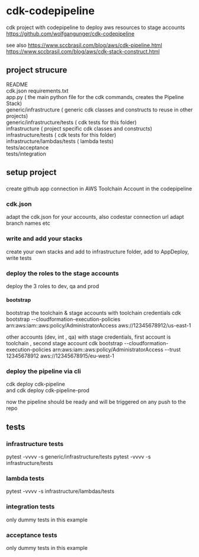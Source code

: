 # cdk-codepipeline
cdk project with codepipeline to deploy aws resources to stage accounts
https://github.com/wolfgangunger/cdk-codepipeline

see also
https://www.sccbrasil.com/blog/aws/cdk-pipeline.html
https://www.sccbrasil.com/blog/aws/cdk-stack-construct.html

## project strucure
  
README  
cdk.json
requirements.txt  
app.py ( the main python file for the cdk commands, creates the Pipeline Stack)  
generic/infrastructure ( generic cdk classes and constructs to reuse in other projects)  
generic/infrastructure/tests ( cdk tests for this folder)  
infrastructure ( project specific cdk classes and constructs)  
infrastructure/tests ( cdk tests for this folder)  
infrastructure/lambdas/tests ( lambda tests)  
tests/acceptance  
tests/integration  

## setup project
###
create github app connection in AWS Toolchain Account in the codepipeline
### cdk.json
adapt the cdk.json for your accounts, also codestar connection url
adapt branch names etc
### write and add your stacks
create your own stacks and add to infrastructure folder, add to AppDeploy, write tests
### deploy the roles to the stage accounts
deploy the 3 roles to dev, qa and prod
#### bootstrap
bootstrap the toolchain & stage accounts
with toolchain credentials
cdk bootstrap   --cloudformation-execution-policies arn:aws:iam::aws:policy/AdministratorAccess  aws://12345678912/us-east-1

other accounts (dev, int , qa)
with stage credentials, first account is toolchain , second stage account
cdk bootstrap --cloudformation-execution-policies arn:aws:iam::aws:policy/AdministratorAccess --trust 12345678912 aws://12345678915/eu-west-1



### deploy the pipeline via cli    
cdk deploy  cdk-pipeline  
and
cdk deploy cdk-pipeline-prod
  
now the pipeline should be ready and will be triggered on any push to the repo  

## tests
### infrastructure tests
pytest -vvvv -s generic/infrastructure/tests
pytest -vvvv -s infrastructure/tests
### lambda tests 
pytest -vvvv -s infrastructure/lambdas/tests
### integration tests
only dummy tests in this example 
### acceptance tests
only dummy tests in this example 



